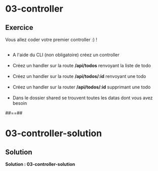 <!-- .slide: class="exercice" -->
# 03-controller
## Exercice
Vous allez coder votre premier controller :) ! <br><br>

- A l'aide du CLI (non obligatoire) créez un controller <br><br>
- Créez un handler sur la route __/api/todos__ renvoyant la liste de todo <br><br>
- Créez un handler sur la route __/api/todos/:id__ renvoyant une todo <br><br>
- Créez un handler sur la router __/api/todos/:id__ supprimant une todo<br><br>
- Dans le dossier shared se trouvent toutes les datas dont vous avez besoin


##==##

<!-- .slide: class="exercice" -->
# 03-controller-solution
## Solution

**Solution : 03-controller-solution**
<!-- .element: class="full-center" -->
